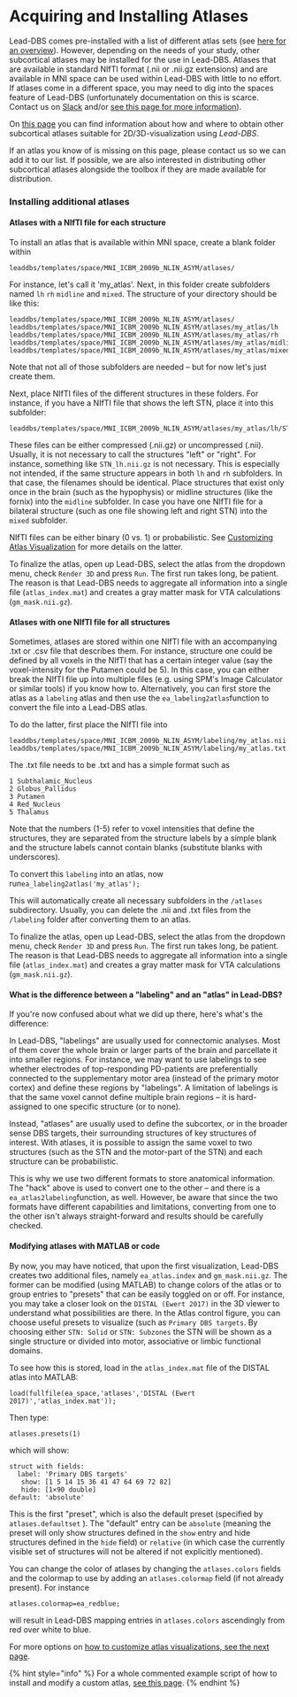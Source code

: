 # Acquiring and Installing Atlases



Lead-DBS comes pre-installed with a list of different atlas sets (see [here for an overview](https://www.lead-dbs.org/helpsupport/knowledge-base/atlasesresources/atlases/)). However, depending on the needs of your study, other subcortical atlases may be installed for the use in Lead-DBS. Atlases that are available in standard NIfTI format (.nii or .nii.gz extensions) and are available in MNI space can be used within Lead-DBS with little to no effort. If atlases come in a different space, you may need to dig into the spaces feature of Lead-DBS (unfortunately documentation on this is scarce. Contact us on [Slack](https://leadsuite.slack.com) and/or [see this page for more information](https://www.lead-dbs.org/about-the-mni-spaces/)).

On [this page](http://www.lead-dbs.org/?page\_id=45) you can find information about how and where to obtain other subcortical atlases suitable for 2D/3D-visualization using _Lead-DBS_.

If an atlas you know of is missing on this page, please contact us so we can add it to our list. If possible, we are also interested in distributing other subcortical atlases alongside the toolbox if they are made available for distribution.

### Installing additional atlases

#### Atlases with a NIfTI file for each structure

To install an atlas that is available within MNI space, create a blank folder within

```
leaddbs/templates/space/MNI_ICBM_2009b_NLIN_ASYM/atlases/
```

For instance, let's call it 'my\_atlas'. Next, in this folder create subfolders named `lh` `rh` `midline` and `mixed`. The structure of your directory should be like this:

```
leaddbs/templates/space/MNI_ICBM_2009b_NLIN_ASYM/atlases/
leaddbs/templates/space/MNI_ICBM_2009b_NLIN_ASYM/atlases/my_atlas/lh
leaddbs/templates/space/MNI_ICBM_2009b_NLIN_ASYM/atlases/my_atlas/rh
leaddbs/templates/space/MNI_ICBM_2009b_NLIN_ASYM/atlases/my_atlas/midline
leaddbs/templates/space/MNI_ICBM_2009b_NLIN_ASYM/atlases/my_atlas/mixed
```

Note that not all of those subfolders are needed – but for now let's just create them.

Next, place NIfTI files of the different structures in these folders. For instance, if you have a NIfTI file that shows the left STN, place it into this subfolder:

```
leaddbs/templates/space/MNI_ICBM_2009b_NLIN_ASYM/atlases/my_atlas/lh/STN.nii.gz

```

These files can be either compressed (.nii.gz) or uncompressed (.nii). Usually, it is not necessary to call the structures "left" or "right". For instance, something like `STN_lh.nii.gz` is not necessary. This is especially not intended, if the same structure appears in both `lh` and `rh` subfolders. In that case, the filenames should be identical. Place structures that exist only once in the brain (such as the hypophysis) or midline structures (like the fornix) into the `midline` subfolder. In case you have one NIfTI file for a bilateral structure (such as one file showing left and right STN) into the `mixed` subfolder.

NIfTI files can be either binary (0 vs. 1) or probabilistic. See [Customizing Atlas Visualization](broken-reference) for more details on the latter.

To finalize the atlas, open up Lead-DBS, select the atlas from the dropdown menu, check `Render 3D` and press `Run`. The first run takes long, be patient. The reason is that Lead-DBS needs to aggregate all information into a single file (`atlas_index.mat`) and creates a gray matter mask for VTA calculations (`gm_mask.nii.gz`).

#### Atlases with one NIfTI file for all structures

Sometimes, atlases are stored within one NIfTI file with an accompanying .txt or .csv file that describes them. For instance, structure one could be defined by all voxels in the NIfTI that has a certain integer value (say the voxel-intensity for the Putamen could be 5). In this case, you can either break the NIfTI file up into multiple files (e.g. using SPM's Image Calculator or similar tools) if you know how to. Alternatively, you can first store the atlas as a `labeling` atlas and then use the `ea_labeling2atlas`function to convert the file into a Lead-DBS atlas.

To do the latter, first place the NIfTI file into

```
leaddbs/templates/space/MNI_ICBM_2009b_NLIN_ASYM/labeling/my_atlas.nii
leaddbs/templates/space/MNI_ICBM_2009b_NLIN_ASYM/labeling/my_atlas.txt
```

The .txt file needs to be .txt and has a simple format such as

```
1 Subthalamic_Nucleus
2 Globus_Pallidus
3 Putamen
4 Red_Nucleus
5 Thalamus
```

Note that the numbers (1-5) refer to voxel intensities that define the structures, they are separated from the structure labels by a simple blank and the structure labels cannot contain blanks (substitute blanks with underscores).

To convert this `labeling` into an atlas, now run`ea_labeling2atlas('my_atlas');`

This will automatically create all necessary subfolders in the `/atlases` subdirectory. Usually, you can delete the .nii and .txt files from the `/labeling` folder after converting them to an atlas.

To finalize the atlas, open up Lead-DBS, select the atlas from the dropdown menu, check `Render 3D` and press `Run`. The first run takes long, be patient. The reason is that Lead-DBS needs to aggregate all information into a single file (`atlas_index.mat`) and creates a gray matter mask for VTA calculations (`gm_mask.nii.gz`).

#### What is the difference between a "labeling" and an "atlas" in Lead-DBS?

If you're now confused about what we did up there, here's what's the difference:

In Lead-DBS, "labelings" are usually used for connectomic analyses. Most of them cover the whole brain or larger parts of the brain and parcellate it into smaller regions. For instance, we may want to use labelings to see whether electrodes of top-responding PD-patients are preferentially connected to the supplementary motor area (instead of the primary motor cortex) and define these regions by "labelings". A limitation of labelings is that the same voxel cannot define multiple brain regions – it is hard-assigned to one specific structure (or to none).

Instead, "atlases" are usually used to define the subcortex, or in the broader sense DBS targets, their surrounding structures of key structures of interest. With atlases, it is possible to assign the same voxel to two structures (such as the STN and the motor-part of the STN) and each structure can be probabilistic.

This is why we use two different formats to store anatomical information. The "hack" above is used to convert one to the other – and there is a `ea_atlas2labeling`function, as well. However, be aware that since the two formats have different capabilities and limitations, converting from one to the other isn't always straight-forward and results should be carefully checked.

#### Modifying atlases with MATLAB or code

By now, you may have noticed, that upon the first visualization, Lead-DBS creates two additional files, namely `ea_atlas.index` and `gm_mask.nii.gz`. The former can be modified (using MATLAB) to change colors of the atlas or to group entries to "presets" that can be easily toggled on or off. For instance, you may take a closer look on the `DISTAL (Ewert 2017)` in the 3D viewer to understand what possibilities are there. In the Atlas control figure, you can choose useful presets to visualize (such as `Primary DBS targets`. By choosing either `STN: Solid` or `STN: Subzones` the STN will be shown as a single structure or divided into motor, associative or limbic functional domains.

To see how this is stored, load in the `atlas_index.mat` file of the DISTAL atlas into MATLAB:

```
load(fullfile(ea_space,'atlases','DISTAL (Ewert 2017)','atlas_index.mat'));
```

Then type:

```
atlases.presets(1)
```

which will show:

```
struct with fields:
  label: 'Primary DBS targets'
   show: [1 5 14 15 36 41 47 64 69 72 82]
   hide: [1×90 double]
default: 'absolute'
```

This is the first "preset", which is also the default preset (specified by `atlases.defaultset` ). The "default" entry can be `absolute` (meaning the preset will only show structures defined in the `show` entry and hide structures defined in the `hide` field) or `relative` (in which case the currently visible set of structures will not be altered if not explicitly mentioned).

You can change the color of atlases by changing the `atlases.colors` fields and the colormap to use by adding an `atlases.colormap` field (if not already present). For instance

```
atlases.colormap=ea_redblue;
```

will result in Lead-DBS mapping entries in `atlases.colors` ascendingly from red over white to blue.

For more options on [how to customize atlas visualizations, see the next page](broken-reference).

{% hint style="info" %}
For a whole commented example script of how to install and modify a custom atlas, [see this page](broken-reference).
{% endhint %}
